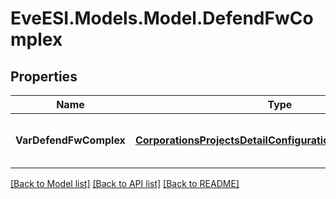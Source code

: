 # EveESI.Models.Model.DefendFwComplex

## Properties

Name | Type | Description | Notes
------------ | ------------- | ------------- | -------------
**VarDefendFwComplex** | [**CorporationsProjectsDetailConfigurationdefendfwcomplex**](CorporationsProjectsDetailConfigurationdefendfwcomplex.md) | Defend factional warfare complex | [optional] 

[[Back to Model list]](../README.md#documentation-for-models) [[Back to API list]](../README.md#documentation-for-api-endpoints) [[Back to README]](../README.md)

